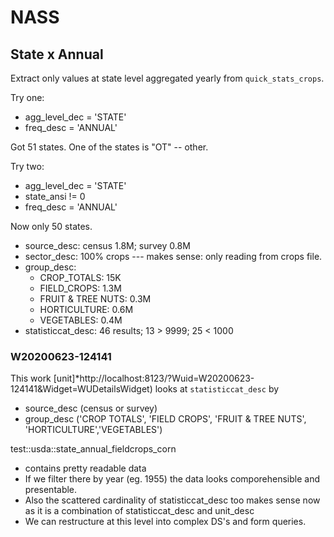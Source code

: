 # NASS

## State x Annual

Extract only values at state level aggregated yearly from `quick_stats_crops`.

Try one:

* agg_level_dec = 'STATE'
* freq_desc = 'ANNUAL'

Got 51 states.
One of the states is "OT" -- other.

Try two:


* agg_level_dec = 'STATE'
* state_ansi != 0
* freq_desc = 'ANNUAL'

Now only 50 states.

* source_desc: census 1.8M; survey 0.8M
* sector_desc: 100% crops --- makes sense: only reading from crops file.
* group_desc:
  * CROP_TOTALS: 15K
  * FIELD_CROPS: 1.3M
  * FRUIT & TREE NUTS: 0.3M
  * HORTICULTURE: 0.6M
  * VEGETABLES: 0.4M
* statisticcat_desc: 46 results; 13 > 9999; 25 < 1000
  
### W20200623-124141

This work
[unit]*http://localhost:8123/?Wuid=W20200623-124141&Widget=WUDetailsWidget)
looks at `statisticcat_desc` by
* source_desc (census or survey)
* group_desc ('CROP TOTALS', 'FIELD CROPS', 'FRUIT & TREE NUTS', 'HORTICULTURE','VEGETABLES')


test::usda::state_annual_fieldcrops_corn 
* contains pretty readable data
* If we filter there by year (eg. 1955) the data looks comporehensible and presentable.
* Also the scattered cardinality of statisticcat_desc too makes sense now as it is a combination of statisticcat_desc and unit_desc
* We can restructure at this level into complex DS's and form queries.